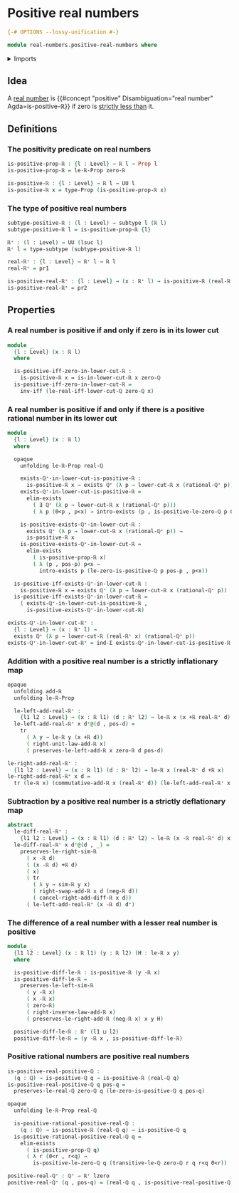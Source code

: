 # Positive real numbers

```agda
{-# OPTIONS --lossy-unification #-}

module real-numbers.positive-real-numbers where
```

<details><summary>Imports</summary>

```agda
open import elementary-number-theory.addition-rational-numbers
open import elementary-number-theory.additive-group-of-rational-numbers
open import elementary-number-theory.difference-rational-numbers
open import elementary-number-theory.positive-rational-numbers
open import elementary-number-theory.rational-numbers
open import elementary-number-theory.strict-inequality-rational-numbers

open import foundation.binary-transport
open import foundation.dependent-pair-types
open import foundation.existential-quantification
open import foundation.identity-types
open import foundation.logical-equivalences
open import foundation.propositional-truncations
open import foundation.propositions
open import foundation.subtypes
open import foundation.transport-along-identifications
open import foundation.universe-levels

open import group-theory.abelian-groups
open import group-theory.groups

open import real-numbers.addition-real-numbers
open import real-numbers.arithmetically-located-dedekind-cuts
open import real-numbers.dedekind-real-numbers
open import real-numbers.difference-real-numbers
open import real-numbers.negation-real-numbers
open import real-numbers.rational-real-numbers
open import real-numbers.similarity-real-numbers
open import real-numbers.strict-inequality-real-numbers
```

</details>

## Idea

A [real number](real-numbers.dedekind-real-numbers.md) is
{{#concept "positive" Disambiguation="real number" Agda=is-positive-ℝ}} if zero
is [strictly less than](real-numbers.strict-inequality-real-numbers.md) it.

## Definitions

### The positivity predicate on real numbers

```agda
is-positive-prop-ℝ : {l : Level} → ℝ l → Prop l
is-positive-prop-ℝ = le-ℝ-Prop zero-ℝ

is-positive-ℝ : {l : Level} → ℝ l → UU l
is-positive-ℝ x = type-Prop (is-positive-prop-ℝ x)
```

### The type of positive real numbers

```agda
subtype-positive-ℝ : (l : Level) → subtype l (ℝ l)
subtype-positive-ℝ l = is-positive-prop-ℝ {l}

ℝ⁺ : (l : Level) → UU (lsuc l)
ℝ⁺ l = type-subtype (subtype-positive-ℝ l)

real-ℝ⁺ : {l : Level} → ℝ⁺ l → ℝ l
real-ℝ⁺ = pr1

is-positive-real-ℝ⁺ : {l : Level} → (x : ℝ⁺ l) → is-positive-ℝ (real-ℝ⁺ x)
is-positive-real-ℝ⁺ = pr2
```

## Properties

### A real number is positive if and only if zero is in its lower cut

```agda
module _
  {l : Level} (x : ℝ l)
  where

  is-positive-iff-zero-in-lower-cut-ℝ :
    is-positive-ℝ x ↔ is-in-lower-cut-ℝ x zero-ℚ
  is-positive-iff-zero-in-lower-cut-ℝ =
    inv-iff (le-real-iff-lower-cut-ℚ zero-ℚ x)
```

### A real number is positive if and only if there is a positive rational number in its lower cut

```agda
module _
  {l : Level} (x : ℝ l)
  where

  opaque
    unfolding le-ℝ-Prop real-ℚ

    exists-ℚ⁺-in-lower-cut-is-positive-ℝ :
      is-positive-ℝ x → exists ℚ⁺ (λ p → lower-cut-ℝ x (rational-ℚ⁺ p))
    exists-ℚ⁺-in-lower-cut-is-positive-ℝ =
      elim-exists
        ( ∃ ℚ⁺ (λ p → lower-cut-ℝ x (rational-ℚ⁺ p)))
        ( λ p (0<p , p<x) → intro-exists (p , is-positive-le-zero-ℚ p 0<p) p<x)

    is-positive-exists-ℚ⁺-in-lower-cut-ℝ :
      exists ℚ⁺ (λ p → lower-cut-ℝ x (rational-ℚ⁺ p)) →
      is-positive-ℝ x
    is-positive-exists-ℚ⁺-in-lower-cut-ℝ =
      elim-exists
        ( is-positive-prop-ℝ x)
        ( λ (p , pos-p) p<x →
          intro-exists p (le-zero-is-positive-ℚ p pos-p , p<x))

  is-positive-iff-exists-ℚ⁺-in-lower-cut-ℝ :
    is-positive-ℝ x ↔ exists ℚ⁺ (λ p → lower-cut-ℝ x (rational-ℚ⁺ p))
  is-positive-iff-exists-ℚ⁺-in-lower-cut-ℝ =
    ( exists-ℚ⁺-in-lower-cut-is-positive-ℝ ,
      is-positive-exists-ℚ⁺-in-lower-cut-ℝ)

exists-ℚ⁺-in-lower-cut-ℝ⁺ :
  {l : Level} → (x : ℝ⁺ l) →
  exists ℚ⁺ (λ p → lower-cut-ℝ (real-ℝ⁺ x) (rational-ℚ⁺ p))
exists-ℚ⁺-in-lower-cut-ℝ⁺ = ind-Σ exists-ℚ⁺-in-lower-cut-is-positive-ℝ
```

### Addition with a positive real number is a strictly inflationary map

```agda
opaque
  unfolding add-ℝ
  unfolding le-ℝ-Prop

  le-left-add-real-ℝ⁺ :
    {l1 l2 : Level} → (x : ℝ l1) (d : ℝ⁺ l2) → le-ℝ x (x +ℝ real-ℝ⁺ d)
  le-left-add-real-ℝ⁺ x d⁺@(d , pos-d) =
    tr
      ( λ y → le-ℝ y (x +ℝ d))
      ( right-unit-law-add-ℝ x)
      ( preserves-le-left-add-ℝ x zero-ℝ d pos-d)

le-right-add-real-ℝ⁺ :
  {l1 l2 : Level} → (x : ℝ l1) (d : ℝ⁺ l2) → le-ℝ x (real-ℝ⁺ d +ℝ x)
le-right-add-real-ℝ⁺ x d =
  tr (le-ℝ x) (commutative-add-ℝ x (real-ℝ⁺ d)) (le-left-add-real-ℝ⁺ x d)
```

### Subtraction by a positive real number is a strictly deflationary map

```agda
abstract
  le-diff-real-ℝ⁺ :
    {l1 l2 : Level} → (x : ℝ l1) (d : ℝ⁺ l2) → le-ℝ (x -ℝ real-ℝ⁺ d) x
  le-diff-real-ℝ⁺ x d⁺@(d , _) =
    preserves-le-right-sim-ℝ
      ( x -ℝ d)
      ( (x -ℝ d) +ℝ d)
      ( x)
      ( tr
        ( λ y → sim-ℝ y x)
        ( right-swap-add-ℝ x d (neg-ℝ d))
        ( cancel-right-add-diff-ℝ x d))
      ( le-left-add-real-ℝ⁺ (x -ℝ d) d⁺)
```

### The difference of a real number with a lesser real number is positive

```agda
module _
  {l1 l2 : Level} (x : ℝ l1) (y : ℝ l2) (H : le-ℝ x y)
  where

  is-positive-diff-le-ℝ : is-positive-ℝ (y -ℝ x)
  is-positive-diff-le-ℝ =
    preserves-le-left-sim-ℝ
      ( y -ℝ x)
      ( x -ℝ x)
      ( zero-ℝ)
      ( right-inverse-law-add-ℝ x)
      ( preserves-le-right-add-ℝ (neg-ℝ x) x y H)

  positive-diff-le-ℝ : ℝ⁺ (l1 ⊔ l2)
  positive-diff-le-ℝ = (y -ℝ x , is-positive-diff-le-ℝ)
```

### Positive rational numbers are positive real numbers

```agda
is-positive-real-positive-ℚ :
  (q : ℚ) → is-positive-ℚ q → is-positive-ℝ (real-ℚ q)
is-positive-real-positive-ℚ q pos-q =
  preserves-le-real-ℚ zero-ℚ q (le-zero-is-positive-ℚ q pos-q)

opaque
  unfolding le-ℝ-Prop real-ℚ

  is-positive-rational-positive-real-ℚ :
    (q : ℚ) → is-positive-ℝ (real-ℚ q) → is-positive-ℚ q
  is-positive-rational-positive-real-ℚ q =
    elim-exists
      ( is-positive-prop-ℚ q)
      ( λ r (0<r , r<q) →
        is-positive-le-zero-ℚ q (transitive-le-ℚ zero-ℚ r q r<q 0<r))

positive-real-ℚ⁺ : ℚ⁺ → ℝ⁺ lzero
positive-real-ℚ⁺ (q , pos-q) = (real-ℚ q , is-positive-real-positive-ℚ q pos-q)
```

